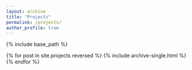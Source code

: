 ```yaml
---
layout: archive
title: "Projects"
permalink: /projects/
author_profile: true
---
```


{% include base_path %}

{% for post in site.projects reversed %} {% include archive-single.html %} {% endfor %}
